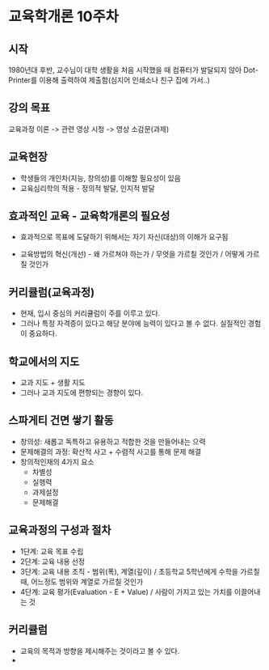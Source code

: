 # 교육학개론 10주차

## 시작

1980년대 후반, 교수님이 대학 생활을 처음 시작했을 때 컴퓨터가 발달되지 않아 Dot-Printer를 이용해 출력하여 제출함(심지어 인쇄소나 친구 집에 가서..)

## 강의 목표

교육과정 이론 -> 관련 영상 시청 -> 영상 소감문(과제)

## 교육현장

* 학생들의 개인차(지능, 창의성)를 이해할 필요성이 있음
* 교육심리학의 적용 - 정의적 발달, 인지적 발달

## 효과적인 교육 - 교육학개론의 필요성

* 효과적으로 목표에 도달하기 위해서는 자기 자신(대상)의 이해가 요구됨

* 교육방법의 혁신(개선) - 왜 가르쳐야 하는가 / 무엇을 가르칠 것인가 / 어떻게 가르칠 것인가



## 커리큘럼(교육과정)

* 현재, 입시 중심의 커리큘럼이 주를 이루고 있다.
* 그러나 특정 자격증이 있다고 해당 분야에 능력이 있다고 볼 수 없다. 실질적인 경험이 중요하다.



## 학교에서의 지도

* 교과 지도 + 생활 지도
* 그러나 교과 지도에 편향되는 경향이 있다. 



## 스파게티 건면 쌓기 활동

* 창의성: 새롭고 독특하고 유용하고 적합한 것을 만들어내는 으력
* 문제해결의 과정: 확산적 사고 + 수렴적 사고를 통해 문제 해결
* 창의적인재의 4가지 요소
  * 차별성
  * 실행력
  * 과제설정
  * 문제해결



## 교육과정의 구성과 절차

* 1단계: 교육 목표 수립
* 2단계: 교육 내용 선정
* 3단계: 교육 내용 조직 - 범위(폭), 계열(깊이) / 초등학교 5학년에게 수학을 가르칠 때, 어느정도 범위와 계열로 가르칠 것인가
* 4단계: 교육 평가(Evaluation - E + Value) / 사람이 가지고 있는 가치를 이끌어내는 것



## 커리큘럼

* 교육의 목적과 방향을 제시해주는 것이라고 볼 수 있다.
* 